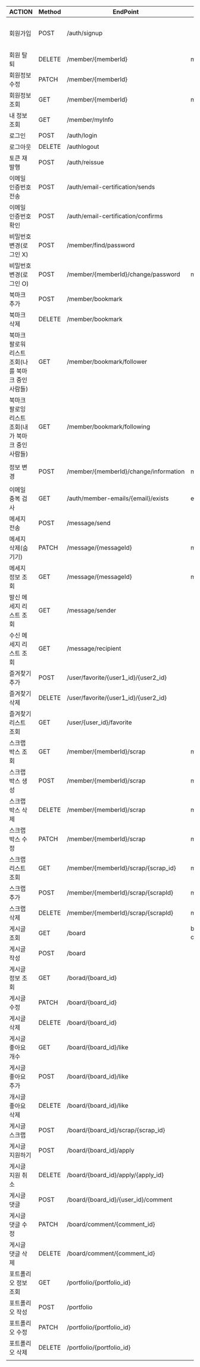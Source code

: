 | ACTION | Method | EndPoint | Path variable | Request Body | cookie | Response Body |
| --- | --- | --- | --- | --- | --- | --- |
| 회원가입 | POST | /auth/signup |  | email,  phone, name,, loginMemberType, loginType, authority, information |  |  |
| 회원 탈퇴 | DELETE | /member/{memberId} | memberId | email, password | token |  |
| 회원정보수정 | PATCH | /member/{memberId} |  |  | token |  |
| 회원정보 조회 | GET | /member/{memberId} | memberId |  |  | id, email, name , twitter, instagram, other sns, loginMemberType, loginType authority, information,field,egName |
| 내 정보 조회 | GET | /member/myInfo |  |  | token | id, email, name , twitter, instagram, other sns, loginMemberType, loginType authority, information,field,egName |
| 로그인 | POST | /auth/login |  | email, password |  | id, email, name ,loginMemberType,authority |
| 로그아웃 | DELETE | /authlogout |  |  | token |  |
| 토큰 재발행 | POST | /auth/reissue |  |  | token |  |
| 이메일 인증번호 전송 | POST | /auth/email-certification/sends |  | email |  |  |
| 이메일 인증번호 확인 | POST | /auth/email-certification/confirms |  | email, certificationNumber |  |  |
| 비밀번호 변경(로그인 X) | POST | /member/find/password |  | email, afterPassword |  |  |
| 비밀번호 변경(로그인 O) | POST | /member/{memberId}/change/password | memberId | email, beforePassword, afterPassword | token |  |
| 북마크 추가 | POST | /member/bookmark |  | followerId,followingId | token |  |
| 북마크 삭제 | DELETE | /member/bookmark |  | bookmarkId | token |  |
| 북마크 팔로워 리스트 조회(나를 북마크 중인 사람들) | GET | /member/bookmark/follower |  |  | token | List<bookmarkId,memberId,name,email> |
| 북마크 팔로잉 리스트 조회(내가 북마크 중인 사람들) | GET | /member/bookmark/following |  |  | token |  |
| 정보 변경 | POST | /member/{memberId}/change/information | memberId | information, twitter, instagram, otherSns,field,egName | token |  |
| 이메일 중복 검사 | GET | /auth/member-emails/{email}/exists | email |  |  | boolean(true or false) |
| 메세지 전송 | POST | /message/send |  | content, sender,recipient | token |  |
| 메세지 삭제(숨기기) | PATCH | /message/{messageId} | messageId |  | token |  |
| 메세지 정보 조회 | GET | /message/{messageId} | messageId |  | token |  |
| 발신 메세지 리스트 조회 | GET | /message/sender |  |  | token | List<id,content,memberId,memberEmail,memberName |
| 수신 메세지 리스트 조회 | GET | /message/recipient |  |  | token | List<id,content,memberId,memberEmail,memberName |
| 즐겨찾기 추가 | POST | /user/favorite/{user1_id}/{user2_id} |  |  |  |  |
| 즐겨찾기 삭제 | DELETE | /user/favorite/{user1_id}/{user2_id} |  |  |  |  |
| 즐겨찾기 리스트 조회 | GET | /user/{user_id}/favorite |  |  |  |  |
| 스크랩 박스 조회 | GET | /member/{memberId}/scrap | memberId |  | token | List<id, name> |
| 스크랩 박스 생성 | POST | /member/{memberId}/scrap | memberId | name | token |  |
| 스크랩 박스 삭제 | DELETE | /member/{memberId}/scrap | memberId | scrapId | token |  |
| 스크랩 박스 수정 | PATCH | /member/{memberId}/scrap | memberId | name | token |  |
| 스크랩 리스트 조회 | GET | /member/{memberId}/scrap/{scrap_id} | memberId,scrapId |  | token | List<{title, content,viewCount,boardType,category,member{id,emaiil,name}}> |
| 스크랩 추가 | POST | /member/{memberId}/scrap/{scrapId} | memberId,scrapId | board_id | token |  |
| 스크랩 삭제 | DELETE | /member/{memberId}/scrap/{scrapId} | memberId,scrapId | board_id,scrap_Post_id | token |  |
| 게시글 조회 | GET | /board | board_type, category(업종) |  |  |  |
| 게시글 작성 | POST | /board |  | 상세 내용들,token |  |  |
| 게시글 정보 조회 | GET | /borad/{board_id} |  |  |  |  |
| 게시글 수정 | PATCH | /board/{board_id} |  | 수정 내용들,token |  |  |
| 게시글 삭제 | DELETE | /board/{board_id} |  | token |  |  |
| 게시글 좋아요 개수  | GET | /board/{board_id}/like |  | token |  |  |
| 게시글 좋아요 추가 | POST | /board/{board_id}/like |  | user_id,token |  |  |
| 개시글 좋아요 삭제 | DELETE | /board/{board_id}/like |  | user_id,token |  |  |
| 게시글 스크랩 | POST | /board/{board_id}/scrap/{scrap_id} |   | token |  |  |
| 게시글 지원하기 | POST | /board/{board_id}/apply |  | user_id,token |  |  |
| 게시글 지원 취소 | DELETE | /board/{board_id}/apply/{apply_id} |  | token |  |  |
| 게시글 댓글 | POST | /board/{board_id}/{user_id}/comment |  | content,token |  |  |
| 게시글 댓글 수정 | PATCH | /board/comment/{comment_id} |  | content,token |  |  |
| 게시글 댓글 삭제 | DELETE | /board/comment/{comment_id} |  | token |  |  |
| 포트폴리오 정보 조회 | GET | /portfolio/{portfolio_id} |  | toekn |  |  |
| 포트폴리오 작성 | POST | /portfolio |  | 상세내용들, token |  |  |
| 포트폴리오 수정 | PATCH | /portfolio/{portfolio_id} |  | 수정 내용들, token |  |  |
| 포트폴리오 삭제 | DELETE | /portfolio/{portfolio_id} |  | token |  |  |
|  |  |  |  |  |  |  |